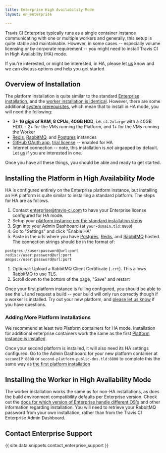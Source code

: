 ```yaml
---
title: Enterprise High Availability Mode
layout: en_enterprise

---
```


Travis CI Enterprise typically runs as a single container instance communicating with one or multiple workers and generally, this setup is quite stable and maintainable. However, in some cases -- especially volume licensing or by corporate requirement -- you might need to install Travis CI in High Availability (HA) mode. 

If you're interested, or might be interested, in HA, please let [us](mailto:enterprise@travis-cicom?subject:HA%20Mode) know and we can discuss options and help you get started. 

## Overview of Installation

The platform installation is quite similar to the standard [Enterprise installation](/user/enterprise/installation#Setting-up-the-Travis-CI-Enterprise-Platform), and the [worker installation is identical](#Installing-the-Worker-in-High-Availability-Mode). However, there are some additional [system prerequisites](/user/enterprise/prerequisites/#High-Availability-Mode), which mean that to install in HA mode, you will need the following:
 * 3+ **16 gigs of RAM, 8 CPUs, 40GB HDD**, i.e. `c4.2xlarge` with a 40GB HDD. - 2+ for the VMs running the Platform, and 1+ for the VMs running the Worker
 * [Redis](https://redis.io/), [RabbitMQ](https://www.rabbitmq.com/), 
and [Postgres](https://www.postgresql.org/) instances
 * [GitHub OAuth app](/user/enterprise/prerequisites#OAuth-App), [trial license](/user/enterprise/prerequisites#License) -- enabled for HA
 * Internet connection -- note, this installation is _not_ airgapped by default. Let [us](mailto:enterprise@travis-ci.com) if you are interested in one. 

 Once you have all these things, you should be able and ready to get started.

## Installing the Platform in High Availability Mode

HA is configured entirely on the Enterprise platform instance, but installing an HA platform is quite similar to installing a standard platform. The steps for HA are as follows. 

1. Contact [enterprise@travis-ci.com](mailto:enterprise@travis-ci.com?subject=HA%20Installation) to have your Enterprise license configured for HA mode. 
1. Setup your [platform instance per the standard installation steps](/user/enterprise/installation#Setting-up-the-Travis-CI-Enterprise-Platform)
1. Sign into your Admin Dashboard (at `your-domain.tld:8800`)
1. Go to "Settings" and click "Enable HA"
1. Paste in the urls where you have [Postgres](https://www.postgresql.org/), [Redis](https://redis.io/), and [RabbitMQ](https://www.rabbitmq.com/) hosted. The connection strings should be in the format of:
```
postgres://user:password@url:port
redis://user:password@url:port
amqps://user:password@url:port
```
1. Optional: Upload a RabbitMQ Client Certificate (`.crt`). This allows RabbitMQ to use TLS. 
1. Scroll down to the bottom of the page, "Save" and restart

Once your first platform instance is fulling configured, you should be able to see the UI and request a build -- your build will only run correctly though if a worker is installed. Try out your new platform, and [please let us know](mailto:enterprise@travis-ci.com?subject=HA%20Troubleshooting) if you have questions. 

### Adding More Platform Installations

We recommend at least two Platform containers for HA mode. Installation for additional enterprise containers work the same as the first [Platform instance is installed](/user/enterprise/installation#Setting-up-the-Travis-CI-Enterprise-Platform). 

Once your second platform is installed, it will also need its HA settings configured. Go to the Admin Dashboard for your new platform container at `secondIP:8800` or `second-platform-public-dns.tld:8800` to complete this the same way as [the first platform installation](#Installing-the-PLatform-in-High-Availability-Mode)

## Installing the Worker in High Availability Mode

The worker installation works the same as for non-HA installations, as does the build environment compatibility defaults per Enterprise version. Check out the [docs for which version of Enterprise handle different OS's](/user/enterprise/installation#Install-Travis-CI-Worker) and other information regarding installation. You will need to retrieve your RabbitMQ password from your own installation, rather than from the Travis CI Enterprise Admin Dashboard.

## Contact Enterprise Support

{{ site.data.snippets.contact_enterprise_support }}
